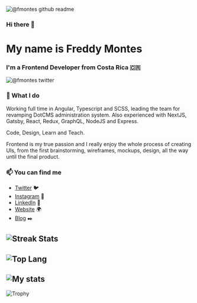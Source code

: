 
![@fmontes github readme](https://user-images.githubusercontent.com/751424/160527965-bbb55d38-6c42-4b4c-8c6e-7b814eebf83f.png)

### Hi there 👋
# My name is Freddy Montes
### I'm a Frontend Developer from Costa Rica 🇨🇷

![@fmontes twitter](https://img.shields.io/twitter/follow/fmontes?style=for-the-badge)

### 🔨 What I do

Working full time in Angular, Typescript and SCSS, leading the team for revamping DotCMS administration system. Also experienced with NextJS, Gatsby, React, Redux, GraphQL, NodeJS and Express.

Code, Design, Learn and Teach.

Frontend is my true passion and I really enjoy the whole process of creating UIs, from the first brainstorming, wireframes, mockups, design, all the way until the final product. 

### 📫 You can find me
- [Twitter](https://twitter.com/fmontes) 🐦
- [Instagram](https://instagram.com/fmontes) 📸
- [LinkedIn](https://linkedin.com/in/fmontes) 💼
- [Website](https://fmontes.com) 🌍
- [Blog](https://fmontes.com) ✒️


![Streak Stats](https://github-readme-streak-stats.herokuapp.com/?user=fmontes)
-----
![Top Lang](https://github-readme-stats.vercel.app/api/top-langs/?username=fmontes&theme=cobalt)
-----
![My stats](https://github-readme-stats.vercel.app/api?username=fmontes&count_private=true&show_icons=true&theme=cobalt)
-----
![Trophy](https://github-profile-trophy.vercel.app/?username=fmontes)


